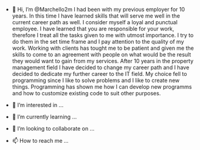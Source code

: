 - 👋 Hi, I’m @Marchello2m 
I had been with my previous employer for 10 years. In this time I have learned skills that will serve me well in the current career path as well. 
I consider myself a loyal and punctual employee.
I have learned that you are responsible for your work, therefore I treat all the tasks given to me with utmost importance. 
I try to do them in the set time frame and I pay attention to the quality of my work. 
Working with clients has tought me to be patient and given me the skills to come to an agreement with people on what would be the result they would want to gain from my services. 
After 10 years in the property management field I have decided to change my career path and I have decided to dedicate my further career to the IT field. 
My choice fell to programming since I like to solve problems and I like to create new things. 
Programming has shown me how I can develop new programms and how to customize existing code to suit other purposes.

- 👀 I’m interested in ...
- 🌱 I’m currently learning ...
- 💞️ I’m looking to collaborate on ...
- 📫 How to reach me ...

<!---
Marchello2m/Marchello2m is a ✨ special ✨ repository because its `README.md` (this file) appears on your GitHub profile.
You can click the Preview link to take a look at your changes.
--->
